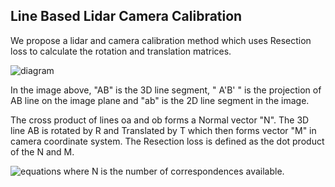 ## Line Based Lidar Camera Calibration
We propose a lidar and camera calibration method which uses Resection loss to calculate the rotation and translation matrices.  

![diagram](https://drive.google.com/uc?export=view&id=1WWuaMlYl_rD1BXUh1Utm3mnFUZhKcOJ6)

In the image above, "AB" is the 3D line segment, " A'B' " is the projection of AB line on the image plane and "ab" is the 2D line segment in the image.

The cross product of lines oa and ob forms a Normal vector "N". The 3D line AB is rotated by R and Translated by T which then forms vector "M" in camera coordinate system. The Resection loss is defined as the dot product of the N and M. 

![equations](http://www.sciweavers.org/tex2img.php?eq=%5Cwidehat%7BN%7D%20%3D%20oa%20%5Cotimes%20ab%20%5C%5C%20%5Cwidehat%7BM%7D%20%3D%20R%20%5Ctimes%20AB%20%2B%20T%20%5C%5C%20E_%7Bj%7D%20%3D%20%5Cwidehat%7BN%7D%20%5Ccircledcirc%20%5Cwidehat%7BM%7D%20%5C%5CTotal%20loss%20%3D%20%5Csum_%7Bj%3D1%7D%5E%7BN%7DE_%7Bj%7D&bc=White&fc=Black&im=jpg&fs=12&ff=arev&edit=0[)
where N is the number of correspondences available.

